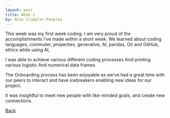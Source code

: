 ```yaml
---
layout: post
title: Week 1
by: Niko Crumpler-Peoples
---
```


This week was my first week coding. I am very proud of the accomplishments I’ve made within a short week. We learned about coding languages, commuter, properties, generative, AI, pandas, Git and GitHub, ethics while using AI,

 I was able to achieve various different coding processes And printing various logistic And numerical data frames 

The Onboarding process has been enjoyable as we’ve had a great time with our peers to interact and have icebreakers enabling new ideas for our project. 

It was insightful to meet new people with like-minded goals, and create new connections.


[Back](./)

